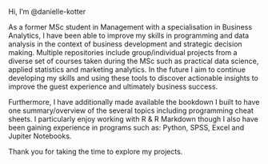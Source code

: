 Hi, I’m @danielle-kotter

As a former MSc student in Management with a specialisation in Business Analytics, I have been able to improve my skills in programming and data analysis in the context of business development and strategic decision making. Multiple repositories include group/individual projects from a diverse set of courses taken during the MSc such as practical data science, applied statistics and marketing analytics. In the future I aim to continue developing my skills and using these tools to discover actionable insights to improve the guest experience and ultimately business success. 

Furthermore, I have additionally made available the bookdown I built to have one summary/overview of the several topics including programming cheat sheets. I particularly enjoy working with R & R Markdown though I also have been gaining experience in programs such as: Python, SPSS, Excel and Jupiter Notebooks.

Thank you for taking the time to explore my projects.
